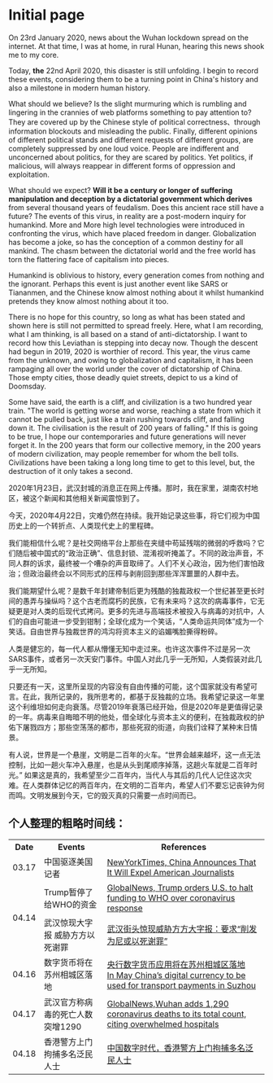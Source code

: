 # Initial page

On 23rd January 2020, news about the Wuhan lockdown spread on the internet. At that time, I was at home, in rural Hunan, hearing this news shook me to my core.

Today, **the** 22nd April 2020, this disaster is still unfolding. I begin to record these events, considering them to be a turning point in China's history and also a milestone in modern human history.

What should we believe? Is the slight murmuring which is rumbling and lingering in the crannies of web platforms something to pay attention to? They are covered up by the Chinese style of political correctness、through information blockouts and misleading the public. Finally, different opinions of different political stands and different requests of different groups, are completely suppressed by one loud voice. People are indifferent and unconcerned about politics, for they are scared by politics. Yet politics, if malicious, will always reappear in different forms of oppression and exploitation.

What should we expect? **Will it be a century or longer of suffering manipulation and deception by a dictatorial government which derives** from several thousand years of feudalism. Does  this ancient race still have a future? The events of this virus, in reality are a post-modern inquiry for humankind. More and More high level technologies were introduced in confronting the virus, which have placed freedom in danger. Globalization has become  a joke, so has  the conception of a common destiny for all mankind. The chasm between the dictatorial world and the free world has torn the flattering face of capitalism into pieces.

Humankind is oblivious to history, every generation comes from nothing and the ignorant. Perhaps this event is just another event like SARS or Tiananmen, and the Chinese know almost nothing about it whilst humankind pretends they know almost nothing about it too.

There is no hope for this country, so long as what has been stated and shown here is still not permitted to spread freely. Here, what I am recording, what I am thinking, is all based on a stand of anti-dictatorship. I want to record how this Leviathan is stepping into decay now. Though the descent had begun in 2019, 2020 is worthier of record. This year, the virus came from the unknown, and owing to globalization and capitalism, it has been rampaging all over the world under the cover of dictatorship of China. Those empty cities, those deadly quiet streets, depict to us a kind of Doomsday.

Some have said, the earth is a cliff, and civilization is a two hundred year train.  "The world is getting worse and worse, reaching a state from which it cannot be pulled back, just like a train rushing towards cliff, and falling down it. The civilisation is the result of 200 years of falling." If this is going to be true, I hope our contemporaries and future generations will never forget it. In the 200 years that form our collective memory, in the 200 years of modern civilization, may people remember for whom the bell tolls. Civilizations have been taking a long long time to get to this level, but, the destruction of it only takes a second.

2020年1月23日，武汉封城的消息正在网上传播。那时，我在家里，湖南农村地区，被这个新闻和其他相关新闻震惊到了。

今天，2020年4月22日，灾难仍然在持续。我开始记录这些事，将它们视为中国历史上的一个转折点、人类现代史上的里程碑。

我们能相信什么呢？是社交网络平台上那些在夹缝中苟延残喘的微弱的呼救吗？它们随后被中国式的“政治正确”、信息封锁、混淆视听掩盖了。不同的政治声音，不同人群的诉求，最终被一个嘈杂的声音取缔了。人们不关心政治，因为他们害怕政治；但政治最终会以不同形式的压榨与剥削回到那些浑浑噩噩的人群中去。

我们能期望什么呢？是数千年封建帝制后更为残酷的独裁政权一个世纪甚至更长时间的愚弄与操纵吗？这个古老而腐朽的民族，它有未来吗？这次的病毒事件，它无疑更是对人类的后现代式拷问。更多的先进与高端技术被投入与病毒的对抗中，人们的自由可能进一步受到钳制；全球化成为一个笑话，“人类命运共同体”成为一个笑话。自由世界与独裁世界的鸿沟将资本主义的谄媚嘴脸撕得粉碎。

人类是健忘的，每一代人都从懵懂无知中走过来。也许这次事件不过是另一次SARS事件，或者另一次天安门事件。中国人对此几乎一无所知，人类假装对此几乎一无所知。

只要还有一天，这里所呈现的内容没有自由传播的可能，这个国家就没有希望可言。在此，我所记录的，我所思考的，都基于反独裁的立场。我希望记录这一年里这个利维坦如何走向衰落。尽管2019年衰落已经开始，但是2020年是更值得记录的一年。病毒来自晦暗不明的他处，借全球化与资本主义的便利，在独裁政权的护佑下屠戮四方；那些空荡荡的都市，那些死寂的街道，向我们诠释了某种末日情景。

有人说，世界是一个悬崖，文明是二百年的火车。“世界会越来越坏，这一点无法控制，比如一趟火车冲入悬崖，也是从头到尾顺序掉落，这趟火车就是二百年时光。” 如果这是真的，我希望至少二百年内，当代人与其后的几代人记住这次灾难。在人类群体记忆的两百年内，在文明的二百年内，希望人们不要忘记丧钟为何而鸣。文明发展到今天，它的毁灭真的只需要一点时间而已。

## 个人整理的粗略时间线：
<table>
	<tr>
	    <th>Date</th>
	    <th>Events</th>
	    <th>References</th>  
	</tr >
  <tr >
	    <td>03.17</td>
	    <td>中国驱逐美国记者</td>
	    <td><a href="https://www.nytimes.com/2020/03/17/business/media/china-expels-american-journalists.htm">NewYorkTimes, China Announces That It Will Expel American Journalists</a></td>
	</tr>
	<tr >
	    <td rowspan="2">04.14</td>
	    <td>Trump暂停了给WHO的资金</td>
	    <td><a href="https://globalnews.ca/news/6818210/trump-halts-us-funding-who-coronavirus/">GlobalNews, Trump orders U.S. to halt funding to WHO over coronavirus response</a></td>
	</tr>
	<tr>
	    <td>武汉惊现大字报 威胁方方以死谢罪</td>
	    <td><a href="http://www.rfi.fr/cn/%E7%A4%BE%E4%BC%9A/20200416-%E6%AD%A6%E6%B1%89%E8%A1%97%E5%A4%B4%E6%83%8A%E7%8E%B0%E5%A8%81%E8%83%81%E6%96%B9%E6%96%B9%E5%A4%A7%E5%AD%97%E6%8A%A5-%E8%A6%81%E6%B1%82-%E5%89%8A%E5%8F%91%E4%B8%BA%E5%B0%BC%E6%88%96%E4%BB%A5%E6%AD%BB%E8%B0%A2%E7%BD%AA">武汉街头惊现威胁方方大字报：要求“削发为尼或以死谢罪”</a></td>
	</tr>
	<tr>
	    <td >04.16</td>
	    <td>数字货币将在苏州相城区落地</td>
	    <td><a href="http://www.nbd.com.cn/articles/2020-04-16/1425918.html">央行数字货币应用将在苏州相城区落地</a><br> <a href="https://www.ledgerinsights.com/china-digital-currency-transport-payments-in-suzhou/">In May China’s digital currency to be used for transport payments in Suzhou</a></td>
	</tr>
	<tr>
	    <td >04.17</td>
	    <td >武汉官方称病毒的死亡人数突增1290</td>
	    <td ><a href="https://globalnews.ca/news/6831122/coronavirus-wuhan-death-toll-up/">GlobalNews,Wuhan adds 1,290 coronavirus deaths to its total count, citing overwhelmed hospitals</a></td>
	</tr>
	<tr>
	    <td >04.18</td>
	    <td >香港警方上门拘捕多名泛民人士</td>
	    <td ><a href="https://chinadigitaltimes.net/chinese/2020/04/%e5%be%b7%e5%9b%bd%e4%b9%8b%e5%a3%b0%ef%bd%9c%e9%a6%99%e6%b8%af%e8%ad%a6%e6%96%b9%e4%b8%8a%e9%97%a8%e6%8b%98%e6%8d%95%e5%a4%9a%e5%90%8d%e6%b3%9b%e6%b0%91%e4%ba%ba%e5%a3%ab/">中国数字时代，香港警方上门拘捕多名泛民人士</a></td>
	</tr>
</table>
